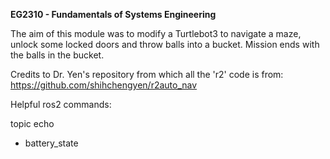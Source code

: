 **EG2310 - Fundamentals of Systems Engineering**

The aim of this module was to modify a Turtlebot3 to navigate a maze, unlock some locked doors and throw balls into a bucket. Mission ends with the balls in the bucket.

Credits to Dr. Yen's repository from which all the 'r2' code is from: https://github.com/shihchengyen/r2auto_nav

Helpful ros2 commands:

topic echo
- battery_state

